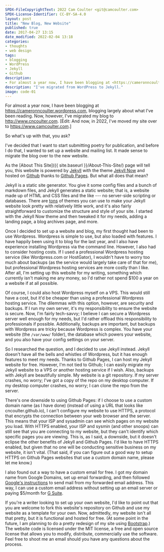 ```yaml
---
SPDX-FileCopyrightText: 2022 Cam Coulter <git@camcoulter.com>
SPDX-License-Identifier: CC-BY-SA-4.0
layout: post
title: "New Blog, New Website"
published: true
date: 2017-04-27 13:15
date_modified: 2022-02-04 13:18
categories:
- thoughts
- web design
tags:
- blogging
- WordPress
- Jekyll
- Github
description:
- For almost a year now, I have been blogging at <https://cameronncoulter.wordpress.com/>, blogging largely about what I've been reading. Now, however, I've migrated my blog to <http://www.cncoulter.com>.
description: "I've migrated from WordPress to Jekyll."
image: code-01
---
```


For almost a year now, I have been blogging at <https://cameronncoulter.wordpress.com>, blogging largely about what I've been reading. Now, however, I've migrated my blog to <http://www.cncoulter.com>. [Edit: And now, in 2022, I've moved my site over to <https://www.camcoulter.com>.]

So what's up with that, you ask?

I've decided that I want to start submitting poetry for publication, and before I do that, I wanted to set up a website and mailing list. It made sense to migrate the blog over to the new website.

As the [About This Site]({{ site.baseurl }}/About-This-Site/) page will tell you, this website is powered by [Jekyll](https://jekyllrb.com/) with the theme [Jekyll Now](http://www.jekyllnow.com/) and hosted on [Github](https://github.com/cncoulter/cncoulter.github.io) thanks to [Github Pages](https://pages.github.com/). But what all does that mean?

Jekyll is a static site generator. You give it some config files and a bunch of markdown files, and Jekyll generates a static website; that is, a website made up of HTML and CSS files and the like --- no server-side scripting or databases. There are [tons](http://jekyllthemes.org/) of themes you can use to make your Jekyll website look pretty with relatively little work, and it's also fairly straightforward to customize the structure and style of your site. I started with the Jekyll Now theme and then tweaked it for my needs, adding a landing page, a blog archives page, and more.

Once I decided to set up a website and blog, my first thought had been to use Wordpress. Wordpress is simple to use, but also loaded with features. I have happily been using it to blog for the last year, and I also have experience installing Wordpress via the command line. However, I also had to consider hosting costs. If I used a professional Wordpress hosting service (like Wordpress.com or HostGator), I wouldn't have to worry too much about backups (as the service would largely take care of that for me), but professional Wordpress hosting services are more costly than I like. After all, I'm setting up this website for my writing, something which currently isn't making me any money, so I'd rather not spend $100 a year on a website if at all possible.

Of course, I could also host Wordpress myself on a VPS. This would still have a cost, but it'd be cheaper than using a professional Wordpress hosting service. The dilemmas with this option, however, are security and backups. If I run my own server, it's my responsibility to ensure the website is secure. Now, I'm fairly tech-savvy; I believe I can secure a Wordpress server well enough for my needs, but I'd rather offload this responsibility to professionals if possible. Additionally, backups are important, but backups with Wordpress are tricky because Wordpress is complex. You have your website (the `/var/www/` folder), the database which powers your website, and you also have your config settings on your server.

So I researched the question, and I decided to use Jekyll instead. Jekyll doesn't have all the bells and whistles of Wordpress, but it has enough features to meet my needs. Thanks to Github Pages, I can host my Jekyll website for free. However, I'm not tied to Github; I can easily migrate my Jekyll website to a VPS or another hosting service if I wish. Also, backups with Jekyll are beautifully simple. My website is a git repository. If my server crashes, no worry; I've got a copy of the repo on my desktop computer. If my desktop computer crashes, no worry; I can clone the repo from the server.

There's one downside to using Github Pages: if I choose to use a custom domain name (as I have done) (instead of using a URL that looks like cncoulter.github.io), I can't configure my website to use HTTPS, a protocol that encrypts the connection between your web browser and the server. This means that your ISP and sysadmin can see which pages on my website you load. With HTTPS enabled, your ISP and sysmin (and other snoops) can still see that you are connecting to my website, but they can't identify which specific pages you are viewing. This is, as I said, a downside, but it doesn't eclipse the other benefits of Jekyll and Github Pages. I'd like to have HTTPS enabled, but given that no one will be conducting sensitive business on my website, it isn't vital. (That said, if you can figure out a good way to setup HTTPS on Github Pages websites that use a custom domain name, please let me know.)

I also found out a way to have a custom email for free. I got my domain name from Google Domains, set up email forwarding, and then followed [Google's instructions](https://support.google.com/domains/answer/3251241?hl=en) to send mail from my forwarded email address. This way, I can use a custom email address without setting up an email server or paying $5/month for [G Suite](https://support.google.com/domains/answer/6069226?hl=en).

If you're a writer looking to set up your own website, I'd like to point out that you are welcome to fork this website's repository on Github and use my website as a template for your own. Now, admittedly, my website isn't all that pretty, but it is functional and hosted for free. (At some point in the future, I am planning to do a pretty redesign of my site using [Bootstrap](https://getbootstrap.com/).) The website code is licensed under the MIT license, a free and open source license that allows you to modify, distribute, commercially use the software. Feel free to shoot me an email should you have any questions about the process.
